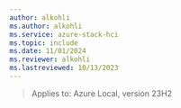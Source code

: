 ```yaml
---
author: alkohli
ms.author: alkohli
ms.service: azure-stack-hci
ms.topic: include
ms.date: 11/01/2024
ms.reviewer: alkohli
ms.lastreviewed: 10/13/2023
---
```


> Applies to: Azure Local, version 23H2
